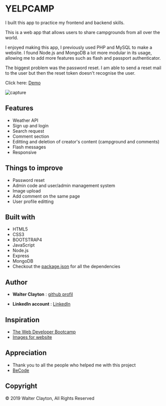 # YELPCAMP

I built this app to practice my frontend and backend skills. 

This is a web app that allows users to share campgrounds from all over the world. 

I enjoyed making this app, I previously used PHP and MySQL to make a website. I found Node.js and MongoDB a lot more modular in its usage, allowing me to add more features such as flash and passport authenticator. 

The biggest problem was the password reset. I am able to send a reset mail to the user but then the reset token doesn't recognise the user. 

Click here: [Demo](https://agile-escarpment-38232.herokuapp.com/)

![capture](./v1/public/readme/yelpcamp.gif)

## Features

* Weather API
* Sign up and login
* Search request
* Comment section
* Editting and deletion of creator's content (campground and comments)
* Flash messages
* Responsive

## Things to improve

* Password reset 
* Admin code and user/admin management system
* Image upload
* Add comment on the same page
* User profile editting


## Built with

* HTML5
* CSS3
* BOOTSTRAP4
* JavaScript
* Node.js
* Express
* MongoDB
* Checkout the [package.json](https://github.com/walter-clayton/yelpcamp/blob/master/v1/package.json) for all the dependencies

## Author

* **Walter Clayton** : [github profil](https://github.com/walter-clayton)

* **LinkedIn account** : [LinkedIn](https://www.linkedin.com/in/walter-clayton-2b50b4191/)

## Inspiration

* [The Web Developer Bootcamp](https://www.udemy.com/course/the-web-developer-bootcamp/)
* [Images for website](https://unsplash.com/s/photos/camp)

## Appreciation

* Thank you to all the people who helped me with this project
* [BeCode](https://www.becode.org)

## Copyright

<p>&copy; 2019 Walter Clayton, All Rights Reserved<p>